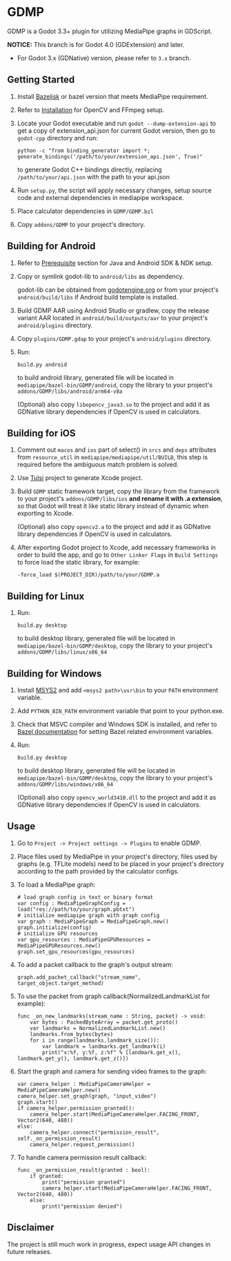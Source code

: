 # GDMP
GDMP is a Godot 3.3+ plugin for utilizing MediaPipe graphs in GDScript.

**NOTICE:** This branch is for Godot 4.0 (GDExtension) and later.
- For Godot 3.x (GDNative) version, please refer to `3.x` branch.

## Getting Started
1. Install [Bazelisk](https://docs.bazel.build/versions/main/install-bazelisk.html) or bazel version that meets MediaPipe requirement.
2. Refer to [Installation](https://developers.google.com/mediapipe/framework/getting_started/install) for OpenCV and FFmpeg setup.
3. Locate your Godot executable and run `godot --dump-extension-api` to get a copy of extension_api.json for current Godot version,
    then go to `godot-cpp` directory and run:

    ```
    python -c "from binding_generator import *; generate_bindings('/path/to/your/extension_api.json', True)"
    ```
    to generate Godot C++ bindings directly, replacing `/path/to/your/api.json` with the path to your api.json
4. Run `setup.py`, the script will apply necessary changes, setup source code and external dependencies in mediapipe workspace.
5. Place calculator dependencies in `GDMP/GDMP.bzl`
6. Copy `addons/GDMP` to your project's directory.

## Building for Android
1. Refer to [Prerequisite](https://developers.google.com/mediapipe/framework/getting_started/android#prerequisite) section for Java and Android SDK & NDK setup.
2. Copy or symlink godot-lib to `android/libs` as dependency.

    godot-lib can be obtained from [godotengine.org](https://godotengine.org/download) or from your project's `android/build/libs` if Android build template is installed.

3. Build GDMP AAR using Android Studio or gradlew, copy the release variant AAR located in `android/build/outputs/aar` to your project's `android/plugins` directory.
4. Copy `plugins/GDMP.gdap` to your project's `android/plugins` directory.
5. Run:

    ```
    build.py android
    ```
    to build android library, generated file will be located in `mediapipe/bazel-bin/GDMP/android`, copy the library to your project's `addons/GDMP/libs/android/arm64-v8a`

    (Optional) also copy `libopencv_java3.so` to the project and add it as GDNative library dependencies if OpenCV is used in calculators.

## Building for iOS
1. Comment out `macos` and `ios` part of select() in `srcs` and `deps` attributes from `resource_util` in `mediapipe/mediapipe/util/BUILD`, this step is required before the ambiguous match problem is solved.
2. Use [Tulsi](https://tulsi.bazel.build) project to generate Xcode project.
3. Build `GDMP` static framework target, copy the library from the framework to your project's `addons/GDMP/libs/ios` **and rename it with .a extension**, so that Godot will treat it like static library instead of dynamic when exporting to Xcode.

    (Optional) also copy `opencv2.a` to the project and add it as GDNative library dependencies if OpenCV is used in calculators.
4. After exporting Godot project to Xcode, add necessary frameworks in order to build the app, and go to `Other Linker Flags` in `Build Settings` to force load the static library, for example:

    `-force_load $(PROJECT_DIR)/path/to/your/GDMP.a`

## Building for Linux
1. Run:

    ```
    build.py desktop
    ```
    to build desktop library, generated file will be located in `mediapipe/bazel-bin/GDMP/desktop`, copy the library to your project's `addons/GDMP/libs/linux/x86_64`

## Building for Windows
1. Install [MSYS2](https://www.msys2.org) and add `<msys2 path>\usr\bin` to your `PATH` environment variable.
2. Add `PYTHON_BIN_PATH` environment variable that point to your python.exe.
3. Check that MSVC compiler and Windows SDK is installed, and refer to [Bazel documentation](https://docs.bazel.build/versions/main/windows.html#build-c-with-msvc) for setting Bazel related environment variables.
4. Run:

    ```
    build.py desktop
    ```
    to build desktop library, generated file will be located in `mediapipe/bazel-bin/GDMP/desktop`, copy the library to your project's `addons/GDMP/libs/windows/x86_64`

    (Optional) also copy `opencv_world3410.dll` to the project and add it as GDNative library dependencies if OpenCV is used in calculators.

## Usage
1. Go to `Project -> Project settings -> Plugins` to enable GDMP.
2. Place files used by MediaPipe in your project's directory, files used by graphs (e.g. TFLite models) need to be placed in your project's directory according to the path provided by the calculator configs.
3. To load a MediaPipe graph:

    ```gdscript
    # load graph config in text or binary format
    var config : MediaPipeGraphConfig = load("res://path/to/your/graph.pbtxt")
    # initialize mediapipe graph with graph config
    var graph : MediaPipeGraph = MediaPipeGraph.new()
    graph.initialize(config)
    # initialize GPU resources
    var gpu_resources : MediaPipeGPUResources = MediaPipeGPUResources.new()
    graph.set_gpu_resources(gpu_resources)
    ```

4. To add a packet callback to the graph's output stream:

    ```gdscript
    graph.add_packet_callback("stream_name", target_object.target_method)
    ```
5. To use the packet from graph callback(NormalizedLandmarkList for example):

    ```gdscript
    func _on_new_landmarks(stream_name : String, packet) -> void:
        var bytes : PackedByteArray = packet.get_proto()
        var landmarks = NormalizedLandmarkList.new()
        landmarks.from_bytes(bytes)
        for i in range(landmarks.landmark_size()):
            var landmark = landmarks.get_landmark(i)
            print("x:%f, y:%f, z:%f" % [landmark.get_x(), landmark.get_y(), landmark.get_z()])
    ```
6. Start the graph and camera for sending video frames to the graph:

    ```gdscript
    var camera_helper : MediaPipeCameraHelper = MediaPipeCameraHelper.new()
    camera_helper.set_graph(graph, "input_video")
    graph.start()
    if camera_helper.permission_granted():
        camera_helper.start(MediaPipeCameraHelper.FACING_FRONT, Vector2(640, 480))
    else:
        camera_helper.connect("permission_result", self._on_permission_result)
        camera_helper.request_permission()
    ```
7. To handle camera permission result callback:

    ```gdscript
    func _on_permission_result(granted : bool):
        if granted:
            print("permission granted")
            camera_helper.start(MediaPipeCameraHelper.FACING_FRONT, Vector2(640, 480))
        else:
            print("permission denied")
    ```

## Disclaimer
The project is still much work in progress, expect usage API changes in future releases.
